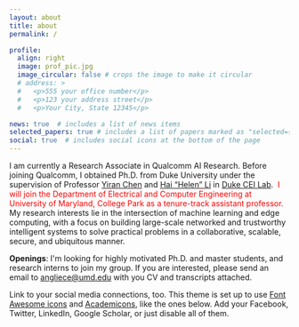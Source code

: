 ```yaml
---
layout: about
title: about
permalink: /

profile:
  align: right
  image: prof_pic.jpg
  image_circular: false # crops the image to make it circular
  # address: >
  #   <p>555 your office number</p>
  #   <p>123 your address street</p>
  #   <p>Your City, State 12345</p>

news: true  # includes a list of news items
selected_papers: true # includes a list of papers marked as "selected={true}"
social: true  # includes social icons at the bottom of the page
---
```


I am currently a Research Associate in Qualcomm AI Research. Before joining Qualcomm, I obtained Ph.D. from Duke University under the supervision of Professor [Yiran Chen](https://ece.duke.edu/faculty/yiran-chen) and [Hai “Helen” Li](https://ece.duke.edu/faculty/hai-helen-li) in [Duke CEI Lab](http://cei.pratt.duke.edu/). <span style="color:red"> I will join the Department of Electrical and Computer Engineering at University of Maryland, College Park as a tenure-track assistant professor.</span> My research interests lie in the intersection of machine learning and edge computing, with a focus on building large-scale networked and trustworthy intelligent systems to solve practical problems in a collaborative, scalable, secure, and ubiquitous manner. 

**Openings**: I'm looking for highly motivated Ph.D. and master students, and research interns to join my group. If you are interested, please send an email to [angliece@umd.edu](mailto:angliece@umd.edu) with you CV and transcripts attached.


Link to your social media connections, too. This theme is set up to use [Font Awesome icons](http://fortawesome.github.io/Font-Awesome/) and [Academicons](https://jpswalsh.github.io/academicons/), like the ones below. Add your Facebook, Twitter, LinkedIn, Google Scholar, or just disable all of them.
